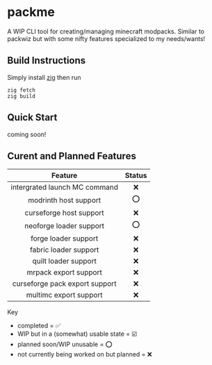# packme
A WIP CLI tool for creating/managing minecraft modpacks. Similar to packwiz but with some nifty features specialized to my needs/wants!

## Build Instructions
Simply install [zig](https://ziglang.org/) then run
``` 
zig fetch
zig build
```
## Quick Start
coming soon!

## Curent and Planned Features
| Feature | Status |
| :------: | :-: |
| intergrated launch MC command | ❌ |
| modrinth host support | ⭕ |
| curseforge host support | ❌ |
| neoforge loader support | ⭕ |
| forge loader support | ❌ |
| fabric loader support | ❌ |
| quilt loader support | ❌ |
| mrpack export support | ❌ |
| curseforge pack export support | ❌ |
| multimc export support | ❌ |

Key
- completed = ✅
- WIP but in a (somewhat) usable state = ☑️
- planned soon/WIP unusable = ⭕
- not currently being worked on but planned = ❌